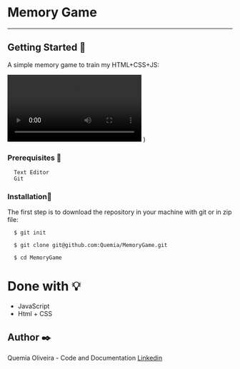 # Memory Game

--------------------------


## Getting Started :rocket:

A simple memory game to train my HTML+CSS+JS:



![Memory Game](
https://user-images.githubusercontent.com/55935949/140441318-6008be93-af42-4fda-9ef9-d4f5ae5e719d.mp4
)
)


### Prerequisites :page_with_curl:

  ```
    Text Editor
    Git
  ```

### Installation:wrench:

The first step is to download the repository in your machine with git or in zip file:

  ```shell
    $ git init

    $ git clone git@github.com:Quemia/MemoryGame.git

    $ cd MemoryGame
```


# Done with :bulb:

  + JavaScript
  + Html + CSS
      
  

## Author :black_nib:

Quemia Oliveira - Code and Documentation [Linkedin](https://www.linkedin.com/in/quemia-caroline-alves-de-oliveira-635042209/)

  
  
  
